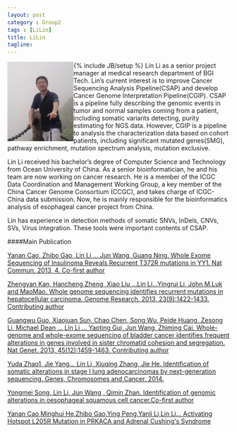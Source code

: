 ```yaml
---
layout: post
category : Group2
tags : [LiLin]
title: LiLin
tagline: 
---
```

{% include JB/setup %}
<img src="/assets/images/resume/lilin.jpeg" style="float:left;width:150px;height:180px">
Lin Li as a senior project manager at medical research department of BGI Tech.
Lin’s current interest is to improve Cancer Sequencing Analysis Pipeline(CSAP) and develop Cancer Genome Interpretation Pipeline(CGIP). CSAP is a pipeline fully describing the genomic events in tumor and normal samples coming from a patient, including somatic variants detecting, purity estimating for NGS data. However, CGIP is a pipeline to analysis the characterization data based on cohort patients, including significant mutated genes(SMG), pathway enrichment, mutation spectrum analysis, mutation exclusive.

Lin Li received his bachelor’s degree of Computer Science and Technology from Ocean University of China. As a senior bioinformatician, he and his team are now working on cancer research. He is a member of the ICGC Data Coordination and Management Working Group, a key member of the China Cancer Genome Consortium (CCGC), and takes charge of ICGC-China data submission. Now, he is mainly responsible for the bioinformatics analysis of esophageal cancer project from China.

Lin has experience in detection methods of somatic SNVs, InDels, CNVs, SVs, Virus integration. These tools were important contents of CSAP.



####Main Publication
<p>
<a href="/2013/12/10/Whole-exome-sequencing-of-insulinoma-reveals-recurrent-T372R-mutations-in-YY1">
Yanan Cao, Zhibo Gao, Lin Li … Jun Wang, Guang Ning. Whole Exome Sequencing of Insulinoma Reveals Recurrent T372R mutations in YY1. Nat Commun. 2013, 4. Co-first author 
</a>
</p>
<p>
<a href="/2013/06/17/Whole-genome-sequencing-identifies-recurrent-mutations-in-hepatocellular-carcinoma">
Zhengyan Kan, Hancheng Zheng, Xiao Liu …Lin Li…Yingrui Li, John M.Luk and MaoMao. Whole genome sequencing identifies recurrent mutations in hepatocellular carcinoma. Genome Research. 2013, 23(9):1422-1433. Contributing author
</a>
</p>
<p>
<a href="/2013/10/13/Whole-genome-and-whole-exome-sequencing-of-bladder-cancer-identifies-frequent-alterations-in-genes-involved-in-sister-chromatid-cohesion-and-segregation">Guangwu Guo, Xiaojuan Sun, Chao Chen, Song Wu, Peide Huang, Zesong Li, Michael Dean … Lin Li … Yaoting Gui, Jun Wang, Zhiming Cai. Whole-genome and whole-exome sequencing of bladder cancer identifies frequent alterations in genes involved in sister chromatid cohesion and segregation. Nat Genet. 2013, 45(12):1459-1463. Contributing author</a>
</p>
<p>
<a href="/2014/01/22/Identification-of-somatic-alterations-in-stage-I-lung-adenocarcinomas-by-next-generation-sequencing/">Yuda Zhao1, Jie Yang… Lin Li, Xiuqing Zhang, Jie He. Identification of somatic alterations in stage I lung adenocarcinomas by next-generation sequencing. Genes, Chromosomes and Cancer. 2014.</a>
</p>
<p>
<a href="/2014/03/16/Identification-of-genomic-alterations-in-oesophageal-squamous-cell-cancer/"> Yongmei Song, Lin Li, Jun Wang , Qimin Zhan. Identification of genomic alterations in oesophageal squamous cell cancer.Co-first author</a>
</p>
<p>
<a href="/2014/04/03/Activatin-Hotspot-L205R-Mutation-in-PRKACA-and-Adrenal-Cushing-Syndrome">Yanan Cao,Minghui He,Zhibo Gao,Ying Peng,Yanli Li,Lin Li… Activating Hotspot L205R Mutation in PRKACA and Adrenal Cushing's Syndrome</a>
</p>

